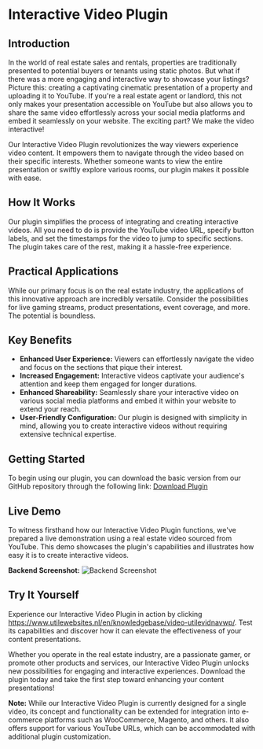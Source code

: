 # Interactive Video Plugin

## Introduction
In the world of real estate sales and rentals, properties are traditionally presented to potential buyers or tenants using static photos. But what if there was a more engaging and interactive way to showcase your listings? Picture this: creating a captivating cinematic presentation of a property and uploading it to YouTube. If you're a real estate agent or landlord, this not only makes your presentation accessible on YouTube but also allows you to share the same video effortlessly across your social media platforms and embed it seamlessly on your website. The exciting part? We make the video interactive!

Our Interactive Video Plugin revolutionizes the way viewers experience video content. It empowers them to navigate through the video based on their specific interests. Whether someone wants to view the entire presentation or swiftly explore various rooms, our plugin makes it possible with ease.

## How It Works
Our plugin simplifies the process of integrating and creating interactive videos. All you need to do is provide the YouTube video URL, specify button labels, and set the timestamps for the video to jump to specific sections. The plugin takes care of the rest, making it a hassle-free experience.

## Practical Applications
While our primary focus is on the real estate industry, the applications of this innovative approach are incredibly versatile. Consider the possibilities for live gaming streams, product presentations, event coverage, and more. The potential is boundless.

## Key Benefits
- **Enhanced User Experience:** Viewers can effortlessly navigate the video and focus on the sections that pique their interest.
- **Increased Engagement:** Interactive videos captivate your audience's attention and keep them engaged for longer durations.
- **Enhanced Shareability:** Seamlessly share your interactive video on various social media platforms and embed it within your website to extend your reach.
- **User-Friendly Configuration:** Our plugin is designed with simplicity in mind, allowing you to create interactive videos without requiring extensive technical expertise.

## Getting Started
To begin using our plugin, you can download the basic version from our GitHub repository through the following link: [Download Plugin](https://github.com/utilewebsites/utilevidnavwp)

## Live Demo
To witness firsthand how our Interactive Video Plugin functions, we've prepared a live demonstration using a real estate video sourced from YouTube. This demo showcases the plugin's capabilities and illustrates how easy it is to create interactive videos.

**Backend Screenshot:**
![Backend Screenshot](https://www.utilewebsites.nl/wp-content/uploads/2024/01/backend.png)

## Try It Yourself
Experience our Interactive Video Plugin in action by clicking https://www.utilewebsites.nl/en/knowledgebase/video-utilevidnavwp/. Test its capabilities and discover how it can elevate the effectiveness of your content presentations.

Whether you operate in the real estate industry, are a passionate gamer, or promote other products and services, our Interactive Video Plugin unlocks new possibilities for engaging and interactive experiences. Download the plugin today and take the first step toward enhancing your content presentations!

**Note:** While our Interactive Video Plugin is currently designed for a single video, its concept and functionality can be extended for integration into e-commerce platforms such as WooCommerce, Magento, and others. It also offers support for various YouTube URLs, which can be accommodated with additional plugin customization.
